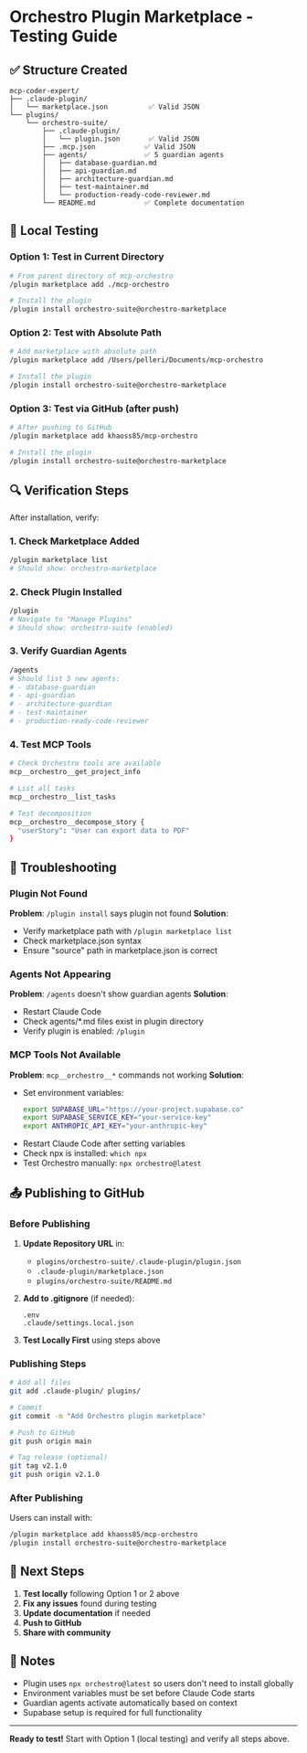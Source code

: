 # Orchestro Plugin Marketplace - Testing Guide

## ✅ Structure Created

```
mcp-coder-expert/
├── .claude-plugin/
│   └── marketplace.json          ✅ Valid JSON
└── plugins/
    └── orchestro-suite/
        ├── .claude-plugin/
        │   └── plugin.json       ✅ Valid JSON
        ├── .mcp.json            ✅ Valid JSON
        ├── agents/              ✅ 5 guardian agents
        │   ├── database-guardian.md
        │   ├── api-guardian.md
        │   ├── architecture-guardian.md
        │   ├── test-maintainer.md
        │   └── production-ready-code-reviewer.md
        └── README.md            ✅ Complete documentation
```

## 🧪 Local Testing

### Option 1: Test in Current Directory

```bash
# From parent directory of mcp-orchestro
/plugin marketplace add ./mcp-orchestro

# Install the plugin
/plugin install orchestro-suite@orchestro-marketplace
```

### Option 2: Test with Absolute Path

```bash
# Add marketplace with absolute path
/plugin marketplace add /Users/pelleri/Documents/mcp-orchestro

# Install the plugin
/plugin install orchestro-suite@orchestro-marketplace
```

### Option 3: Test via GitHub (after push)

```bash
# After pushing to GitHub
/plugin marketplace add khaoss85/mcp-orchestro

# Install the plugin
/plugin install orchestro-suite@orchestro-marketplace
```

## 🔍 Verification Steps

After installation, verify:

### 1. Check Marketplace Added
```bash
/plugin marketplace list
# Should show: orchestro-marketplace
```

### 2. Check Plugin Installed
```bash
/plugin
# Navigate to "Manage Plugins"
# Should show: orchestro-suite (enabled)
```

### 3. Verify Guardian Agents
```bash
/agents
# Should list 5 new agents:
# - database-guardian
# - api-guardian
# - architecture-guardian
# - test-maintainer
# - production-ready-code-reviewer
```

### 4. Test MCP Tools
```bash
# Check Orchestro tools are available
mcp__orchestro__get_project_info

# List all tasks
mcp__orchestro__list_tasks

# Test decomposition
mcp__orchestro__decompose_story {
  "userStory": "User can export data to PDF"
}
```

## 🐛 Troubleshooting

### Plugin Not Found
**Problem**: `/plugin install` says plugin not found
**Solution**:
- Verify marketplace path with `/plugin marketplace list`
- Check marketplace.json syntax
- Ensure "source" path in marketplace.json is correct

### Agents Not Appearing
**Problem**: `/agents` doesn't show guardian agents
**Solution**:
- Restart Claude Code
- Check agents/*.md files exist in plugin directory
- Verify plugin is enabled: `/plugin`

### MCP Tools Not Available
**Problem**: `mcp__orchestro__*` commands not working
**Solution**:
- Set environment variables:
  ```bash
  export SUPABASE_URL="https://your-project.supabase.co"
  export SUPABASE_SERVICE_KEY="your-service-key"
  export ANTHROPIC_API_KEY="your-anthropic-key"
  ```
- Restart Claude Code after setting variables
- Check npx is installed: `which npx`
- Test Orchestro manually: `npx orchestro@latest`

## 📤 Publishing to GitHub

### Before Publishing

1. **Update Repository URL** in:
   - `plugins/orchestro-suite/.claude-plugin/plugin.json`
   - `.claude-plugin/marketplace.json`
   - `plugins/orchestro-suite/README.md`

2. **Add to .gitignore** (if needed):
   ```
   .env
   .claude/settings.local.json
   ```

3. **Test Locally First** using steps above

### Publishing Steps

```bash
# Add all files
git add .claude-plugin/ plugins/

# Commit
git commit -m "Add Orchestro plugin marketplace"

# Push to GitHub
git push origin main

# Tag release (optional)
git tag v2.1.0
git push origin v2.1.0
```

### After Publishing

Users can install with:
```bash
/plugin marketplace add khaoss85/mcp-orchestro
/plugin install orchestro-suite@orchestro-marketplace
```

## 🎯 Next Steps

1. **Test locally** following Option 1 or 2 above
2. **Fix any issues** found during testing
3. **Update documentation** if needed
4. **Push to GitHub**
5. **Share with community**

## 📝 Notes

- Plugin uses `npx orchestro@latest` so users don't need to install globally
- Environment variables must be set before Claude Code starts
- Guardian agents activate automatically based on context
- Supabase setup is required for full functionality

---

**Ready to test!** Start with Option 1 (local testing) and verify all steps above.
